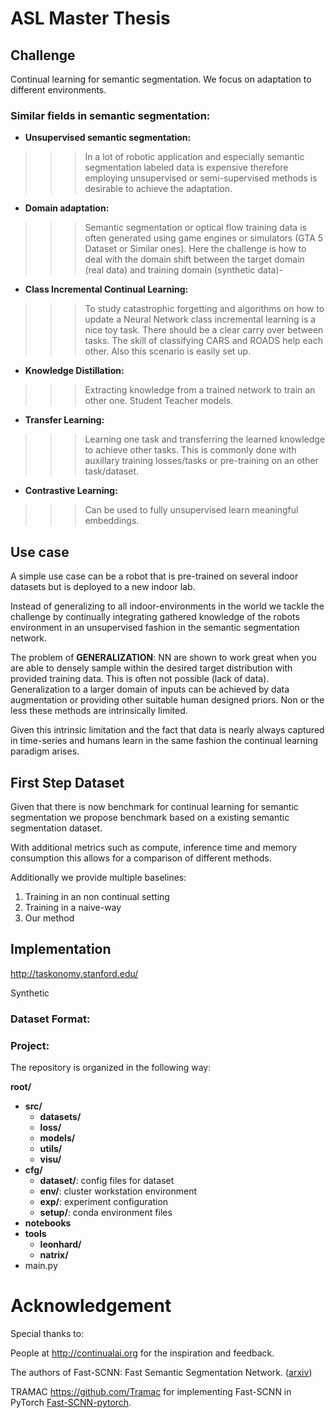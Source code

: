 # ASL Master Thesis 

## Challenge
Continual learning for semantic segmentation. 
We focus on adaptation to different environments.


### Similar fields in semantic segmentation: 
- **Unsupervised semantic segmentation:** 
> > >  In a lot of robotic application and especially semantic segmentation labeled data is expensive therefore employing unsupervised or semi-supervised methods is desirable to achieve the adaptation.
- **Domain adaptation:** 
> > > Semantic segmentation or optical flow training data is often generated using game engines or simulators (GTA 5 Dataset or Similar ones).
Here the challenge is how to deal with the domain shift between the target domain (real data) and training domain (synthetic data)- 

- **Class Incremental Continual Learning:**
> > > To study catastrophic forgetting and algorithms on how to update a Neural Network class incremental learning is a nice toy task. 
There should be a clear carry over between tasks. The skill of classifying CARS and ROADS help each other. Also this scenario is easily set up. 

- **Knowledge Distillation:**
> > > Extracting knowledge from a trained network to train an other one. Student Teacher models. 

- **Transfer Learning:**
> > > Learning one task and transferring the learned knowledge to achieve other tasks. This is commonly done with auxillary training losses/tasks or pre-training on an other task/dataset. 

- **Contrastive Learning:**
> > > Can be used to fully unsupervised learn meaningful embeddings.

## Use case
A simple use case can be a robot that is pre-trained on several indoor datasets but is deployed to a new indoor lab.

Instead of generalizing to all indoor-environments in the world we tackle the challenge by continually integrating gathered knowledge of the robots environment in an unsupervised fashion in the semantic segmentation network.

The problem of **GENERALIZATION**: NN are shown to work great when you are able to densely sample within the desired target distribution with provided training data. 
This is often not possible (lack of data). Generalization to a larger domain of inputs can be achieved by data augmentation or providing other suitable human designed priors. Non or the less these methods are intrinsically limited.  

Given this intrinsic limitation and the fact that data is nearly always captured in time-series and humans learn in the same fashion the continual learning paradigm arises.

## First Step Dataset
Given that there is now benchmark for continual learning for semantic segmentation we propose benchmark based on a existing semantic segmentation dataset. 

With additional metrics such as compute, inference time and memory consumption this allows for a comparison of different methods. 

Additionally we provide multiple baselines:
1. Training in an non continual setting
2. Training in a naive-way 
3. Our method

## Implementation
http://taskonomy.stanford.edu/

Synthetic 
### Dataset Format:

### Project:
The repository is organized in the following way:


**root/**
- **src/**
	- **datasets/**
	- **loss/**
	- **models/**
	- **utils/**
	- **visu/**
- **cfg/**
	- **dataset/**: config files for dataset
	- **env/**: cluster workstation environment
	- **exp/**: experiment configuration
	- **setup/**: conda environment files
- **notebooks**
- **tools**
	- **leonhard/**
	- **natrix/**
- main.py



# Acknowledgement
Special thanks to:

People at <http://continualai.org> for the inspiration and feedback.

The authors of Fast-SCNN: Fast Semantic Segmentation Network. ([arxiv](https://arxiv.org/pdf/1902.04502.pdf))

TRAMAC <https://github.com/Tramac> for implementing Fast-SCNN in PyTorch [Fast-SCNN-pytorch](https://github.com/Tramac/Fast-SCNN-pytorch).
